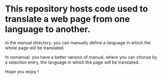 # This repository hosts code used to translate a web page from one language to another.

In the manual directory, you can manually define a language in which the whole page will be translated.

In nomanual, you have a better version of manual, where you can choose by a selection entry, the language in which the page will be translated.

Hope you enjoy !
